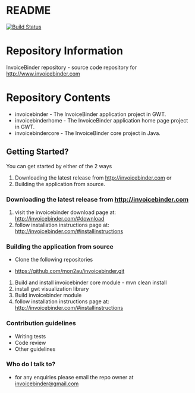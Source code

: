 # README #

[![Build Status](https://travis-ci.org/mon2au/invoicebinder.svg?branch=develop)](https://travis-ci.org/mon2au/invoicebinder) 

# Repository Information #
InvoiceBinder repository - source code repository for http://www.invoicebinder.com

# Repository Contents #
* invoicebinder - The InvoiceBinder application project in GWT.
* invoicebinderhome - The InvoiceBinder application home page project in GWT.
* invoicebindercore - The InvoiceBinder core project in Java.

## Getting Started? ##

You can get started by either of the 2 ways 
1. Downloading the latest release from http://invoicebinder.com or 
2. Building the application from source.

### Downloading the latest release from http://invoicebinder.com ###
1. visit the invoicebinder download page at: http://invoicebinder.com/#download
2. follow installation instructions page at: http://invoicebinder.com/#installinstructions

### Building the application from source ###
* Clone the following repositories
- https://github.com/mon2au/invoicebinder.git

1. Build and install invoicebinder core module - mvn clean install
2. install gwt visualization library
3. Build invoicebinder module
4. follow installation instructions page at: http://invoicebinder.com/#installinstructions


### Contribution guidelines ###

* Writing tests
* Code review
* Other guidelines

### Who do I talk to? ###

* for any enquiries please email the repo owner at invoicebinder@gmail.com
